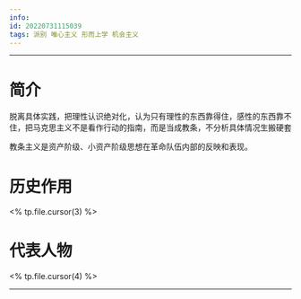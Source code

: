```yaml
---
info:
id: 20220731115039
tags: 派别 唯心主义 形而上学 机会主义
---
```

---
# 简介
脱离具体实践，把理性认识绝对化，认为只有理性的东西靠得住，感性的东西靠不住，把马克思主义不是看作行动的指南，而是当成教条，不分析具体情况生搬硬套

教条主义是资产阶级、小资产阶级思想在革命队伍内部的反映和表现。
# 历史作用
<% tp.file.cursor(3) %>
# 代表人物
<% tp.file.cursor(4) %>

---



